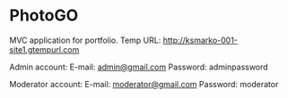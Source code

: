 # PhotoGO
MVC application for portfolio. Temp URL: http://ksmarko-001-site1.gtempurl.com

Admin account:
  E-mail: admin@gmail.com
  Password: adminpassword
  
Moderator account:
  E-mail: moderator@gmail.com
  Password: moderator
